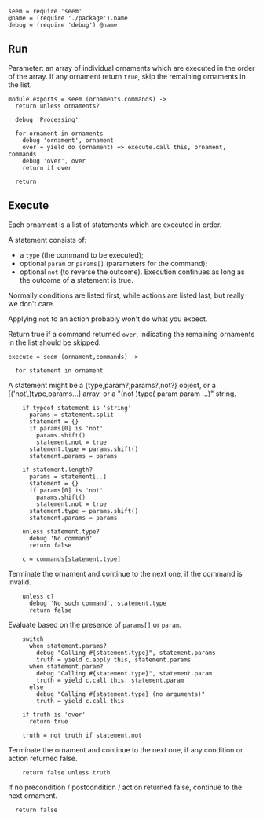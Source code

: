     seem = require 'seem'
    @name = (require './package').name
    debug = (require 'debug') @name

Run
---

Parameter: an array of individual ornaments which are executed in the order of the array.
If any ornament return `true`, skip the remaining ornaments in the list.

    module.exports = seem (ornaments,commands) ->
      return unless ornaments?

      debug 'Processing'

      for ornament in ornaments
        debug 'ornament', ornament
        over = yield do (ornament) => execute.call this, ornament, commands
        debug 'over', over
        return if over

      return

Execute
-------

Each ornament is a list of statements which are executed in order.

A statement consists of:
- a `type` (the command to be executed);
- optional `param` or `params[]` (parameters for the command);
- optional `not` (to reverse the outcome).
Execution continues as long as the outcome of a statement is true.

Normally conditions are listed first, while actions are listed last, but really we don't care.

Applying `not` to an action probably won't do what you expect.

Return true if a command returned `over`, indicating the remaining ornaments in the list should be skipped.

    execute = seem (ornament,commands) ->

      for statement in ornament

A statement might be a {type,param?,params?,not?} object, or a [('not',)type,params...] array, or a "(not )type( param param …)" string.

        if typeof statement is 'string'
          params = statement.split ' '
          statement = {}
          if params[0] is 'not'
            params.shift()
            statement.not = true
          statement.type = params.shift()
          statement.params = params

        if statement.length?
          params = statement[..]
          statement = {}
          if params[0] is 'not'
            params.shift()
            statement.not = true
          statement.type = params.shift()
          statement.params = params

        unless statement.type?
          debug 'No command'
          return false

        c = commands[statement.type]

Terminate the ornament and continue to the next one, if the command is invalid.

        unless c?
          debug 'No such command', statement.type
          return false

Evaluate based on the presence of `params[]` or `param`.

        switch
          when statement.params?
            debug "Calling #{statement.type}", statement.params
            truth = yield c.apply this, statement.params
          when statement.param?
            debug "Calling #{statement.type}", statement.param
            truth = yield c.call this, statement.param
          else
            debug "Calling #{statement.type} (no arguments)"
            truth = yield c.call this

        if truth is 'over'
          return true

        truth = not truth if statement.not

Terminate the ornament and continue to the next one, if any condition or action returned false.

        return false unless truth

If no precondition / postcondition / action returned false, continue to the next ornament.

      return false
